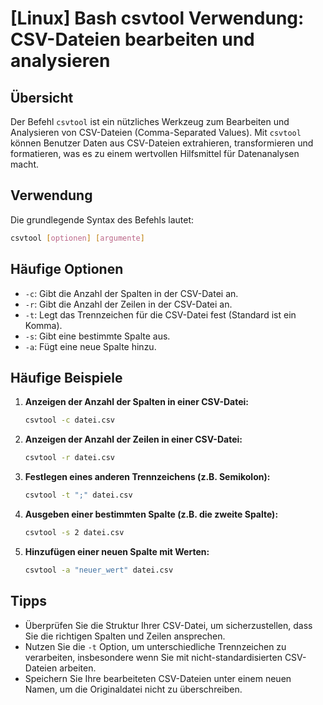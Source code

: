 # [Linux] Bash csvtool Verwendung: CSV-Dateien bearbeiten und analysieren

## Übersicht
Der Befehl `csvtool` ist ein nützliches Werkzeug zum Bearbeiten und Analysieren von CSV-Dateien (Comma-Separated Values). Mit `csvtool` können Benutzer Daten aus CSV-Dateien extrahieren, transformieren und formatieren, was es zu einem wertvollen Hilfsmittel für Datenanalysen macht.

## Verwendung
Die grundlegende Syntax des Befehls lautet:

```bash
csvtool [optionen] [argumente]
```

## Häufige Optionen
- `-c`: Gibt die Anzahl der Spalten in der CSV-Datei an.
- `-r`: Gibt die Anzahl der Zeilen in der CSV-Datei an.
- `-t`: Legt das Trennzeichen für die CSV-Datei fest (Standard ist ein Komma).
- `-s`: Gibt eine bestimmte Spalte aus.
- `-a`: Fügt eine neue Spalte hinzu.

## Häufige Beispiele

1. **Anzeigen der Anzahl der Spalten in einer CSV-Datei:**
   ```bash
   csvtool -c datei.csv
   ```

2. **Anzeigen der Anzahl der Zeilen in einer CSV-Datei:**
   ```bash
   csvtool -r datei.csv
   ```

3. **Festlegen eines anderen Trennzeichens (z.B. Semikolon):**
   ```bash
   csvtool -t ";" datei.csv
   ```

4. **Ausgeben einer bestimmten Spalte (z.B. die zweite Spalte):**
   ```bash
   csvtool -s 2 datei.csv
   ```

5. **Hinzufügen einer neuen Spalte mit Werten:**
   ```bash
   csvtool -a "neuer_wert" datei.csv
   ```

## Tipps
- Überprüfen Sie die Struktur Ihrer CSV-Datei, um sicherzustellen, dass Sie die richtigen Spalten und Zeilen ansprechen.
- Nutzen Sie die `-t` Option, um unterschiedliche Trennzeichen zu verarbeiten, insbesondere wenn Sie mit nicht-standardisierten CSV-Dateien arbeiten.
- Speichern Sie Ihre bearbeiteten CSV-Dateien unter einem neuen Namen, um die Originaldatei nicht zu überschreiben.
